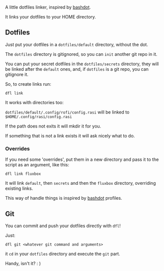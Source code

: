 A little dotfiles linker, inspired by [bashdot](https://github.com/bashdot/bashdot).

It links your dotfiles to your HOME directory.


## Dotfiles

Just put your dotfiles in a `dotfiles/default` directory, without the dot.

The `dotfiles` directory is gitignored, so you can `init` another git repo in it.

You can put your secret dotfiles in the `dotfiles/secrets` directory, they will be linked after the `default` ones,
and, if `dotfiles` is a git repo, you can gitignore it.

So, to create links run:

`dfl link`

It works with directories too:

`dotfiles/default/.config/rofi/config.rasi` will be linked to `$HOME/.config/rasi/config.rasi`

If the path does not exits it will mkdir it for you.

If something that is not a link exists it will ask nicely what to do.


### Overrides

If you need some 'overrides', put them in a new directory and pass it to the script as an argument,
like this:

`dfl link fluxbox`

It will link `default`, then `secrets` and then the `fluxbox` directory, overriding existing links.

This way of handle things is inspired by [bashdot](https://github.com/bashdot/bashdot) profiles.


## Git

You can commit and push your dotfiles directly with `dfl`!

Just:

`dfl git <whatever git command and arguments>`

it `cd` in your `dotfiles` directory and execute the `git` part.

Handy, isn't it? : )

